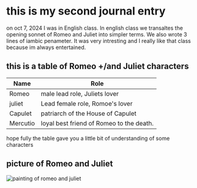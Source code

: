 # this is my second journal entry

on oct 7, 2024 I was in English class. In english class we transaltes the opening sonnet of Romeo and Juliet into simpler terms. We also wrote 3 lines of iambic penameter. It was very intresting and I really like that class because im always entertained.

## this is a table of Romeo +/and Juliet characters
|Name |Role |
| -------- | ------- |
| Romeo | male lead role, Juliets lover |
| juliet | Lead female role, Romoe's lover |
| Capulet | patriarch of the House of Capulet |
| Mercutio| loyal best friend of Romeo to the death. |
hope fully the table gave you a little bit of understanding of some characters

## picture of Romeo and Juliet
![painting of romeo and juliet](https://www.magicmurals.com/media/amasty/webp/catalog/product/cache/155d73b570b90ded8a140526fcb8f2da/J/L/JLM-0000000016_1_jpg.webp)

